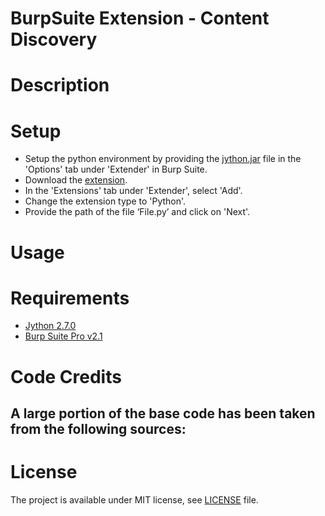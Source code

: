 # BurpSuite Extension - Content Discovery

# Description

# Setup
- Setup the python environment by providing the [jython.jar](https://www.jython.org/downloads.html) file in the 'Options' tab under 'Extender' in Burp Suite.
- Download the [extension](https://github.com/lockenkoepflein/CODIBurp/filename).
- In the 'Extensions' tab under 'Extender', select 'Add'.
- Change the extension type to 'Python'.
- Provide the path of the file ‘File.py’ and click on 'Next'.

# Usage

# Requirements
- [Jython 2.7.0](https://www.jython.org/downloads.html)
- [Burp Suite Pro v2.1](https://portswigger.net/burp)

# Code Credits
A large portion of the base code has been taken from the following sources:
-

# License
The project is available under MIT license, see [LICENSE](https://github.com/lockenkoepfein/CODIBurp/LICENSE) file.
